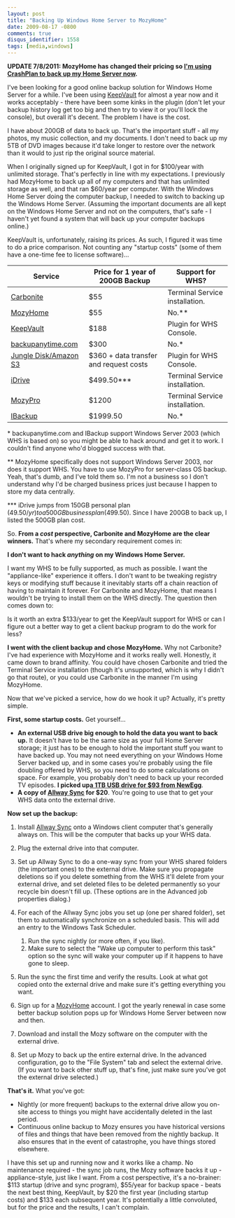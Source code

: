 ```yaml
---
layout: post
title: "Backing Up Windows Home Server to MozyHome"
date: 2009-08-17 -0800
comments: true
disqus_identifier: 1558
tags: [media,windows]
---
```

**UPDATE 7/8/2011: MozyHome has changed their pricing so [I'm using
CrashPlan to back up my Home Server
now](/archive/2011/07/08/backing-up-windows-home-server-to-crashplan.aspx).**

I've been looking for a good online backup solution for Windows Home
Server for a while. I've been using
[KeepVault](http://www.keepvault.com) for almost a year now and it works
acceptably - there have been some kinks in the plugin (don't let your
backup history log get too big and then try to view it or you'll lock
the console), but overall it's decent. The problem I have is the cost.

I have about 200GB of data to back up. That's the important stuff - all
my photos, my music collection, and my documents. I don't need to back
up my 5TB of DVD images because it'd take longer to restore over the
network than it would to just rip the original source material.

When I originally signed up for KeepVault, I got in for $100/year with
unlimited storage. That's perfectly in line with my expectations. I
previously had MozyHome to back up all of my computers and that has
unlimited storage as well, and that ran $60/year per computer. With the
Windows Home Server doing the computer backup, I needed to switch to
backing up the Windows Home Server. (Assuming the important documents
are all kept on the Windows Home Server and not on the computers, that's
safe - I haven't yet found a system that will back up your computer
backups online.)

KeepVault is, unfortunately, raising its prices. As such, I figured it
was time to do a price comparison. Not counting any "startup costs"
(some of them have a one-time fee to license software)...

| Service | Price for 1 year of 200GB Backup | Support for WHS? |
| --- | --- | --- |
| [Carbonite](http://www.carbonite.com) | $55 | Terminal Service installation. |
| [MozyHome](http://mozy.com/home) | $55 | No.\*\* |
| [KeepVault](http://www.keepvault.com) | $188 | Plugin for WHS Console. |
| [backupanytime.com](http://www.backupanytime.com) | $300 | No.\* |
| [Jungle Disk/Amazon S3](http://www.jungledisk.com/homeserver/index.aspx) | $360 + data transfer and request costs | Plugin for WHS Console. |
| [iDrive](http://www.idrive.com/) | $499.50\*\*\* | Terminal Service installation. |
| [MozyPro](http://www.mozy.com) | $1200 | Terminal Service installation. |
| [IBackup](http://www.ibackup.com) | $1999.50 | No.\* |

\* backupanytime.com and IBackup support Windows Server 2003 (which WHS
is based on) so you might be able to hack around and get it to work. I
couldn't find anyone who'd blogged success with that.

\*\* MozyHome specifically does not support Windows Server 2003, nor
does it support WHS. You have to use MozyPro for server-class OS backup.
Yeah, that's dumb, and I've told them so. I'm not a business so I don't
understand why I'd be charged business prices just because I happen to
store my data centrally.

\*\*\* iDrive jumps from 150GB personal plan ($49.50/yr) to a 500GB
business plan ($499.50). Since I have 200GB to back up, I listed the
500GB plan cost.

So. **From a *cost* perspective, Carbonite and MozyHome are the clear
winners.** That's where my secondary requirement comes in:

**I don't want to hack *anything* on my Windows Home Server.**

I want my WHS to be fully supported, as much as possible. I want the
"appliance-like" experience it offers. I don't want to be tweaking
registry keys or modifying stuff because it inevitably starts off a
chain reaction of having to maintain it forever. For Carbonite and
MozyHome, that means I wouldn't be trying to install them on the WHS
directly. The question then comes down to:

Is it worth an extra $133/year to get the KeepVault support for WHS or
can I figure out a better way to get a client backup program to do the
work for less?

**I went with the client backup and chose MozyHome.** Why not Carbonite?
I've had experience with MozyHome and it works really well. Honestly, it
came down to brand affinity. You could have chosen Carbonite and tried
the Terminal Service installation (though it's unsupported, which is why
I didn't go that route), or you could use Carbonite in the manner I'm
using MozyHome.

Now that we've picked a service, how do we hook it up? Actually, it's
pretty simple.

**First, some startup costs.** Get yourself...

-  **An external USB drive big enough to hold the data you want to back up.** It doesn't have to be the same size as your full Home Server storage; it just has to be enough to hold the important stuff you want to have backed up. You may not need everything on your Windows Home Server backed up, and in some cases you're probably using the file doubling offered by WHS, so you need to do some calculations on space. For example, you probably don't need to back up your recorded TV episodes. **I picked up**[**a 1TB USB drive for $93 from NewEgg**](http://www.newegg.com/Product/Product.aspx?Item=N82E16822101121).
- **A copy of [Allway Sync](http://www.allwaysync.com/) for $20**. You're going to use that to get your WHS data onto the external drive.

**Now set up the backup:**

1.  Install [Allway Sync](http://www.allwaysync.com/) onto a Windows
    client computer that's generally always on. This will be the
    computer that backs up your WHS data.
2.  Plug the external drive into that computer.
3.  Set up Allway Sync to do a one-way sync from your WHS shared folders
    (the important ones) to the external drive. Make sure you propagate
    deletions so if you delete something from the WHS it'll delete from
    your external drive, and set deleted files to be deleted permanently
    so your recycle bin doesn't fill up. (These options are in the
    Advanced job properties dialog.)
4.  For each of the Allway Sync jobs you set up (one per shared folder),
    set them to automatically synchronize on a scheduled basis. This
    will add an entry to the Windows Task Scheduler.
    1.  Run the sync nightly (or more often, if you like).
    2.  Make sure to select the "Wake up computer to perform this task"
        option so the sync will wake your computer up if it happens to
        have gone to sleep.

5.  Run the sync the first time and verify the results. Look at what got
    copied onto the external drive and make sure it's getting everything
    you want.
6.  Sign up for a [MozyHome](http://mozy.com/home) account. I got the
    yearly renewal in case some better backup solution pops up for
    Windows Home Server between now and then.
7.  Download and install the Mozy software on the computer with the
    external drive.
8.  Set up Mozy to back up the entire external drive. In the advanced
    configuration, go to the "File System" tab and select the external
    drive. (If you want to back other stuff up, that's fine, just make
    sure you've got the external drive selected.)

**That's it.** What you've got:

-   Nightly (or more frequent) backups to the external drive allow you
    on-site access to things you might have accidentally deleted in the
    last period.
-   Continuous online backup to Mozy ensures you have historical
    versions of files and things that have been removed from the nightly
    backup. It also ensures that in the event of catastrophe, you have
    things stored elsewhere.

I have this set up and running now and it works like a champ. No
maintenance required - the sync job runs, the Mozy software backs it up - appliance-style, just like I want. From a cost perspective, it's a
no-brainer: $113 startup (drive and sync program), $55/year for backup
space - beats the next best thing, KeepVault, by $20 the first year
(including startup costs) and $133 each subsequent year. It's
potentially a little convoluted, but for the price and the results, I
can't complain.


